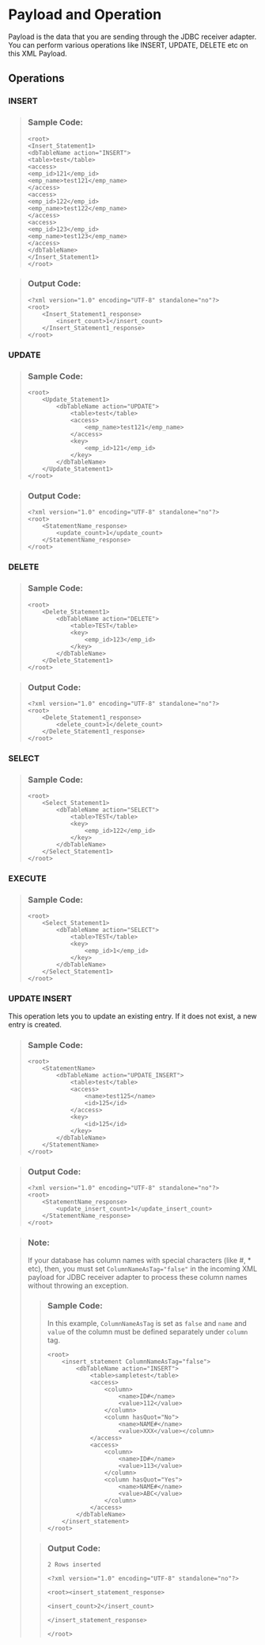 <!-- loio71b20d4828da4df1a5c31b300cd88924 -->

# Payload and Operation

Payload is the data that you are sending through the JDBC receiver adapter. You can perform various operations like INSERT, UPDATE, DELETE etc on this XML Payload.



<a name="loio71b20d4828da4df1a5c31b300cd88924__section_zrq_wbz_4vb"/>

## Operations



### INSERT

> ### Sample Code:  
> ```
> <root>
> <Insert_Statement1>
> <dbTableName action="INSERT">
> <table>test</table>
> <access>
> <emp_id>121</emp_id>
> <emp_name>test121</emp_name>
> </access>
> <access>
> <emp_id>122</emp_id>
> <emp_name>test122</emp_name>
> </access>
> <access>
> <emp_id>123</emp_id>
> <emp_name>test123</emp_name>
> </access>
> </dbTableName>
> </Insert_Statement1>      
> </root>
> ```

> ### Output Code:  
> ```
> <?xml version="1.0" encoding="UTF-8" standalone="no"?>
> <root>
>     <Insert_Statement1_response>
>         <insert_count>1</insert_count>
>     </Insert_Statement1_response>
> </root>
> ```



### UPDATE

> ### Sample Code:  
> ```
> <root>
>     <Update_Statement1>
>         <dbTableName action="UPDATE">
>             <table>test</table>
>             <access>
>                 <emp_name>test121</emp_name>
>             </access>
>             <key>
>                 <emp_id>121</emp_id>
>             </key>
>         </dbTableName>
>     </Update_Statement1>
> </root>
> 
> ```

> ### Output Code:  
> ```
> <?xml version="1.0" encoding="UTF-8" standalone="no"?>
> <root>
>     <StatementName_response>
>         <update_count>1</update_count>
>     </StatementName_response>
> </root>
> 
> ```



### DELETE

> ### Sample Code:  
> ```
> <root>
>     <Delete_Statement1>
>         <dbTableName action="DELETE">
>             <table>TEST</table>
>             <key>
>                 <emp_id>123</emp_id>
>             </key>
>         </dbTableName>
>     </Delete_Statement1>
> </root>
> ```

> ### Output Code:  
> ```
> <?xml version="1.0" encoding="UTF-8" standalone="no"?>
> <root>
>     <Delete_Statement1_response>
>         <delete_count>1</delete_count>
>     </Delete_Statement1_response>
> </root>
> ```



### SELECT

> ### Sample Code:  
> ```
> <root>
>     <Select_Statement1>
>         <dbTableName action="SELECT">
>             <table>TEST</table>
>             <key>
>                 <emp_id>122</emp_id>
>             </key>
>         </dbTableName>
>     </Select_Statement1>
> </root>
> ```



### EXECUTE

> ### Sample Code:  
> ```
> <root>
>     <Select_Statement1>
>         <dbTableName action="SELECT">
>             <table>TEST</table>
>             <key>
>                 <emp_id>1</emp_id>
>             </key>
>         </dbTableName>
>     </Select_Statement1>
> </root>
> ```



### UPDATE INSERT

This operation lets you to update an existing entry. If it does not exist, a new entry is created.

> ### Sample Code:  
> ```
> <root>
>     <StatementName>
>         <dbTableName action="UPDATE_INSERT">
>             <table>test</table>
>             <access>
>                 <name>test125</name>
>                 <id>125</id>
>             </access>
>             <key>
>                 <id>125</id>
>             </key>
>         </dbTableName>
>     </StatementName>
> </root>
> ```

> ### Output Code:  
> ```
> <?xml version="1.0" encoding="UTF-8" standalone="no"?>
> <root>
>     <StatementName_response>
>         <update_insert_count>1</update_insert_count>
>     </StatementName_response>
> </root>
> ```

> ### Note:  
> If your database has column names with special characters \(like \#, \* etc\), then, you must set `ColumnNameAsTag="false"` in the incoming XML payload for JDBC receiver adapter to process these column names without throwing an exception.
> 
> > ### Sample Code:  
> > In this example, `ColumnNameAsTag` is set as `false` and `name` and `value` of the column must be defined separately under `column` tag.
> > 
> > ```
> > <root>
> >     <insert_statement ColumnNameAsTag="false">
> >         <dbTableName action="INSERT">
> >             <table>sampletest</table>
> >             <access>
> >                 <column>
> >                     <name>ID#</name>
> >                     <value>112</value>
> >                 </column>
> >                 <column hasQuot="No">
> >                     <name>NAME#</name>
> >                     <value>XXX</value></column>
> >             </access>
> >             <access>
> >                 <column>
> >                     <name>ID#</name>
> >                     <value>113</value>
> >                 </column>
> >                 <column hasQuot="Yes">
> >                     <name>NAME#</name>
> >                     <value>ABC</value>
> >                 </column>
> >             </access>
> >         </dbTableName>
> >     </insert_statement>
> > </root>
> > ```
> 
> > ### Output Code:  
> > ```
> > 2 Rows inserted
> > 
> > <?xml version="1.0" encoding="UTF-8" standalone="no"?>
> > 
> > <root><insert_statement_response>
> > 
> > <insert_count>2</insert_count>
> > 
> > </insert_statement_response>
> > 
> > </root>
> > ```

